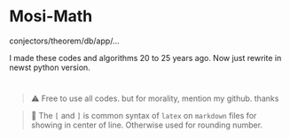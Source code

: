 # Mosi-Math

conjectors/theorem/db/app/...
<!--
#

Largest Prime numbers DB (5000 largest): [here](https://t5k.org/primes/lists/all.txt) - download able for free
-->
I made these codes and algorithms 20 to 25 years ago. Now just rewrite in newst python version.

#

> ⚠️ Free to use all codes. but for morality, mention my github. thanks

> 🔎 The `[` and `]` is common syntax of `latex` on `markdown` files for showing in center of line. Otherwise used for rounding number.

